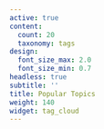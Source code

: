 ```yaml
---
active: true
content:
  count: 20
  taxonomy: tags
design:
  font_size_max: 2.0
  font_size_min: 0.7
headless: true
subtitle: ''
title: Popular Topics
weight: 140
widget: tag_cloud
---
```


